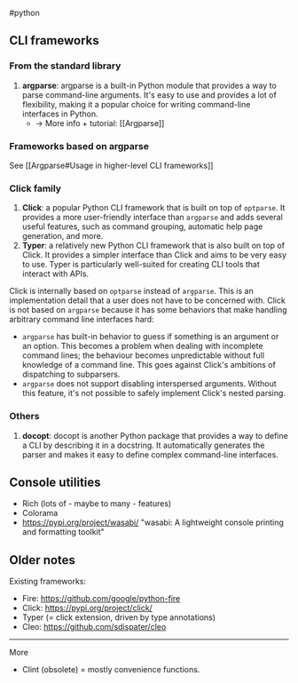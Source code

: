 #python 

## CLI frameworks

### From the standard library

1.  **argparse**: argparse is a built-in Python module that provides a way to parse command-line arguments. It's easy to use and provides a lot of flexibility, making it a popular choice for writing command-line interfaces in Python. 
    - → More info + tutorial: [[Argparse]]

### Frameworks based on argparse

See [[Argparse#Usage in higher-level CLI frameworks]]

### Click family

1.  **Click**: a popular Python CLI framework that is built on top of `optparse`. It provides a more user-friendly interface than `argparse` and adds several useful features, such as command grouping, automatic help page generation, and more.
2.  **Typer**: a relatively new Python CLI framework that is also built on top of Click. It provides a simpler interface than Click and aims to be very easy to use. Typer is particularly well-suited for creating CLI tools that interact with APIs.

Click is internally based on `optparse` instead of `argparse`. This is an implementation detail that a user does not have to be concerned with. Click is not based on `argparse` because it has some behaviors that make handling arbitrary command line interfaces hard:
-   `argparse` has built-in behavior to guess if something is an argument or an option. This becomes a problem when dealing with incomplete command lines; the behaviour becomes unpredictable without full knowledge of a command line. This goes against Click's ambitions of dispatching to subparsers.
-   `argparse` does not support disabling interspersed arguments. Without this feature, it's not possible to safely implement Click's nested parsing.

### Others

1. **docopt**: docopt is another Python package that provides a way to define a CLI by describing it in a docstring. It automatically generates the parser and makes it easy to define complex command-line interfaces.

## Console utilities

- Rich (lots of - maybe to many - features)
- Colorama
- https://pypi.org/project/wasabi/ "wasabi: A lightweight console printing and formatting toolkit"


## Older notes

Existing frameworks:

- Fire: https://github.com/google/python-fire
- Click: https://pypi.org/project/click/
- Typer (= click extension, driven by type annotations)
- Cleo: https://github.com/sdispater/cleo

---

More

- Clint (obsolete) = mostly convenience functions.

